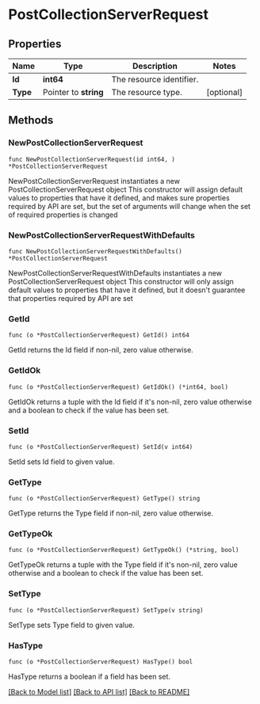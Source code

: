 # PostCollectionServerRequest

## Properties

Name | Type | Description | Notes
------------ | ------------- | ------------- | -------------
**Id** | **int64** | The resource identifier. | 
**Type** | Pointer to **string** | The resource type. | [optional] 

## Methods

### NewPostCollectionServerRequest

`func NewPostCollectionServerRequest(id int64, ) *PostCollectionServerRequest`

NewPostCollectionServerRequest instantiates a new PostCollectionServerRequest object
This constructor will assign default values to properties that have it defined,
and makes sure properties required by API are set, but the set of arguments
will change when the set of required properties is changed

### NewPostCollectionServerRequestWithDefaults

`func NewPostCollectionServerRequestWithDefaults() *PostCollectionServerRequest`

NewPostCollectionServerRequestWithDefaults instantiates a new PostCollectionServerRequest object
This constructor will only assign default values to properties that have it defined,
but it doesn't guarantee that properties required by API are set

### GetId

`func (o *PostCollectionServerRequest) GetId() int64`

GetId returns the Id field if non-nil, zero value otherwise.

### GetIdOk

`func (o *PostCollectionServerRequest) GetIdOk() (*int64, bool)`

GetIdOk returns a tuple with the Id field if it's non-nil, zero value otherwise
and a boolean to check if the value has been set.

### SetId

`func (o *PostCollectionServerRequest) SetId(v int64)`

SetId sets Id field to given value.


### GetType

`func (o *PostCollectionServerRequest) GetType() string`

GetType returns the Type field if non-nil, zero value otherwise.

### GetTypeOk

`func (o *PostCollectionServerRequest) GetTypeOk() (*string, bool)`

GetTypeOk returns a tuple with the Type field if it's non-nil, zero value otherwise
and a boolean to check if the value has been set.

### SetType

`func (o *PostCollectionServerRequest) SetType(v string)`

SetType sets Type field to given value.

### HasType

`func (o *PostCollectionServerRequest) HasType() bool`

HasType returns a boolean if a field has been set.


[[Back to Model list]](../README.md#documentation-for-models) [[Back to API list]](../README.md#documentation-for-api-endpoints) [[Back to README]](../README.md)


